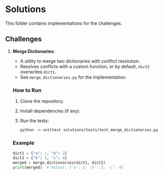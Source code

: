 # Solutions

This folder contains implementations for the challenges.

## Challenges

1. **Merge Dictionaries**:
   - A utility to merge two dictionaries with conflict resolution.
   - Resolves conflicts with a custom function, or by default, `dict2` overwrites `dict1`.
   - See `merge_dictionaries.py` for the implementation.

   ### How to Run

   1. Clone the repository.
   2. Install dependencies (if any).
   3. Run the tests:

       ```bash
       python -m unittest solutions/tests/test_merge_dictionaries.py
       ```

   ### Example

   ```python
   dict1 = {"a": 1, "b": 2}
   dict2 = {"b": 3, "c": 4}
   merged = merge_dictionaries(dict1, dict2)
   print(merged)  # Output: {'a': 1, 'b': 3, 'c': 4}
